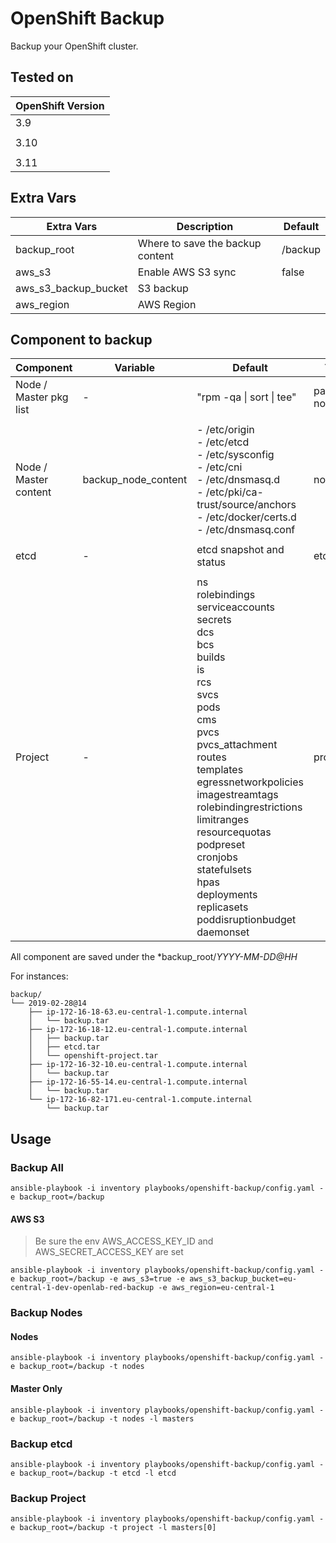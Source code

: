 # OpenShift Backup

Backup your OpenShift cluster.

## Tested on

| OpenShift Version   |
|---------------------|
|       3.9           |
|                     |
|       3.10          |
|                     |
|       3.11          |

## Extra Vars

|    Extra Vars          |  Description                                          |  Default  |
|------------------------|-------------------------------------------------------|-----------|
| backup_root            |   Where to save the backup content                    |   /backup |
| aws_s3                 |   Enable AWS S3 sync                                  |   false   |
| aws_s3_backup_bucket   |   S3 backup                                           |           |
| aws_region             |   AWS Region                                          |           |


## Component to backup

|    Component           |  Variable           | Default                                   |   Tags   |
|------------------------|---------------------|-------------------------------------------|--------- |
| Node / Master pkg list |  -                  | "rpm -qa \| sort \| tee"                  | packages<br>nodes|
|                        |                     |                                           |          |
| Node / Master content  | backup_node_content | - /etc/origin <br>  - /etc/etcd <br>  - /etc/sysconfig <br>  - /etc/cni <br>  - /etc/dnsmasq.d <br>  - /etc/pki/ca-trust/source/anchors <br>  - /etc/docker/certs.d <br>  - /etc/dnsmasq.conf | nodes    |
|                        |                     |                                           |          |
|         etcd           |          -          |   etcd snapshot and status                |   etcd   |
|                        |                     |                                           |          |  
|        Project         |          -          | ns <br> rolebindings <br> serviceaccounts <br> secrets <br> dcs <br> bcs <br> builds <br> is <br> rcs <br> svcs <br> pods <br> cms <br> pvcs <br> pvcs_attachment <br> routes <br> templates  <br> egressnetworkpolicies <br> imagestreamtags <br> rolebindingrestrictions <br> limitranges  <br> resourcequotas <br> podpreset <br> cronjobs <br> statefulsets <br> hpas<br> deployments <br> replicasets <br> poddisruptionbudget <br> daemonset | project |

All component are saved under the *backup_root/*YYYY-MM-DD@HH*

For instances:

```
backup/
└── 2019-02-28@14
    ├── ip-172-16-18-63.eu-central-1.compute.internal
    │   └── backup.tar
    ├── ip-172-16-18-12.eu-central-1.compute.internal
    │   ├── backup.tar
    │   ├── etcd.tar
    │   └── openshift-project.tar
    ├── ip-172-16-32-10.eu-central-1.compute.internal
    │   └── backup.tar
    ├── ip-172-16-55-14.eu-central-1.compute.internal
    │   └── backup.tar
    └── ip-172-16-82-171.eu-central-1.compute.internal
        └── backup.tar
```


## Usage


### Backup All

```
ansible-playbook -i inventory playbooks/openshift-backup/config.yaml -e backup_root=/backup
```

#### AWS S3

>
> Be sure the env AWS_ACCESS_KEY_ID and AWS_SECRET_ACCESS_KEY are set
>

```
ansible-playbook -i inventory playbooks/openshift-backup/config.yaml -e backup_root=/backup -e aws_s3=true -e aws_s3_backup_bucket=eu-central-1-dev-openlab-red-backup -e aws_region=eu-central-1
```

### Backup Nodes

#### Nodes

```
ansible-playbook -i inventory playbooks/openshift-backup/config.yaml -e backup_root=/backup -t nodes
```

#### Master Only

```
ansible-playbook -i inventory playbooks/openshift-backup/config.yaml -e backup_root=/backup -t nodes -l masters
```

### Backup etcd

```
ansible-playbook -i inventory playbooks/openshift-backup/config.yaml -e backup_root=/backup -t etcd -l etcd
```

### Backup Project 

```
ansible-playbook -i inventory playbooks/openshift-backup/config.yaml -e backup_root=/backup -t project -l masters[0]
```



















